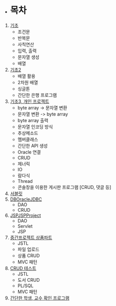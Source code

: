 - # 목차
1. [기초](https://github.com/GoonManDoo/javaBasal/tree/master/HelloWorld/src/com)
    - 조건문
    - 반복문
    - 사칙연산
    - 입력, 출력
    - 문자열 생성
    - 배열
2. [기초2](https://github.com/GoonManDoo/javaBasal/tree/master/HelloJava/src/com)
    - 배열 활용
    - 2차원 배열
    - 싱글톤
    - 간단한 은행 프로그램
3. [기초3, 개인 프로젝트](https://github.com/GoonManDoo/javaBasal/tree/master/P2022-03-21/src/com/edu)
    - byte array -> 문자열 변환
    - 문자열 변환 -> byte array
    - byte array 출력
    - 문자열 인코딩 방식
    - 추상메소드
    - 멤버클래스
    - 간단한 API 생성
    - Oracle 연결
    - CRUD
    - 제너릭
    - IO
    - 람다식
    - Thread
    - 콘솔창을 이용한 게시판 프로그램 [CRUD, 댓글 등]
4. [서블릿](https://github.com/GoonManDoo/javaBasal/tree/master/HelloWeb)
5. [DBOracleJDBC](https://github.com/GoonManDoo/javaBasal/tree/master/OracleJDBC)
    - DAO
    - CRUD
6. [JSPJSPProject](https://github.com/GoonManDoo/javaBasal/tree/master/JSPProject)
    - DAO
    - Servlet
    - JSP
7. [중간프로젝트 상품파트](https://github.com/GoonManDoo/javaBasal/tree/master/middleeInsert)
    - JSTL
    - 파일 업로드
    - 상품 CRUD
    - MVC 패턴
8. [CRUD 테스트](https://github.com/GoonManDoo/javaBasal/tree/master/T20220510)
    - JSTL
    - 도서 CRUD
    - PL/SQL
    - MVC 패턴
9. [간단한 학생, 교수 확인 프로그램](https://github.com/GoonManDoo/javaBasal/tree/master/P20220401)
